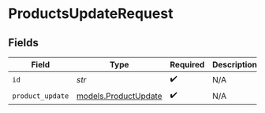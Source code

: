 # ProductsUpdateRequest


## Fields

| Field                                              | Type                                               | Required                                           | Description                                        |
| -------------------------------------------------- | -------------------------------------------------- | -------------------------------------------------- | -------------------------------------------------- |
| `id`                                               | *str*                                              | :heavy_check_mark:                                 | N/A                                                |
| `product_update`                                   | [models.ProductUpdate](../models/productupdate.md) | :heavy_check_mark:                                 | N/A                                                |